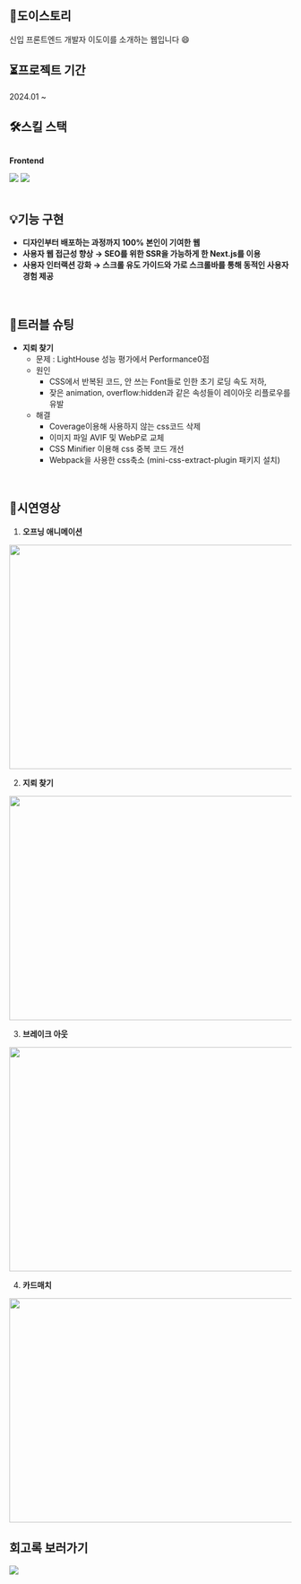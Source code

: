 ## 🌱도이스토리 
신입 프론트엔드 개발자 이도이를 소개하는 웹입니다 :smile:

## ⏳프로젝트 기간 
2024.01 ~ 

## 🛠️스킬 스택 
<div style="display:flex; flex-direction:column; align-items:flex-start;">
    <p><strong>Frontend</strong></p>
    <div>
        <img src="https://img.shields.io/badge/Next.js-000000?style=flat-square&logo=Next.js&logoColor=white">
        <img src="https://img.shields.io/badge/Vercel-000000?style=flat-square&logo=Vercel&logoColor=white"> 
    </div><br/>
</div>

## 💡기능 구현
* **디자인부터 배포하는 과정까지 100% 본인이 기여한 웹**
* **사용자 웹 접근성 향상 → SEO를 위한 SSR을 가능하게 한 Next.js를 이용**
* **사용자 인터랙션 강화 → 스크롤 유도 가이드와 가로 스크롤바를 통해 동적인 사용자 경험 제공**
<br/>

## 📌트러블 슈팅
* **지뢰 찾기**
  * 문제 : LightHouse 성능 평가에서 Performance0점 
  * 원인
      * CSS에서 반복된 코드, 안 쓰는 Font들로 인한 초기 로딩 속도 저하,
      * 잦은 animation, overflow:hidden과 같은 속성들이 레이아웃 리플로우를 유발
  * 해결
    * Coverage이용해 사용하지 않는 css코드 삭제
    * 이미지 파일 AVIF 및 WebP로 교체
    * CSS Minifier 이용해 css 중복 코드 개선
    * Webpack을 사용한 css축소 (mini-css-extract-plugin 패키지 설치)
<br/>

## 📌시연영상 
 1. **오프닝 애니메이션** 
<p align="left">
  <img src="https://github.com/doyi0107/starting_plant/assets/93458143/cf7a5c3f-f104-48c8-a126-e32fe5eccfa8" width="700" height="400">
</p>

 2. **지뢰 찾기**
<p align="left">
  <img src="https://github.com/doyi0107/starting_plant/assets/93458143/a3edcf28-3d55-4d02-94c5-f8ec2c03fba5" width="700" height="400">
</p>

 3. **브레이크 아웃**
<p align="left">
  <img src="https://github.com/doyi0107/starting_plant/assets/93458143/2288541a-0a06-4013-8474-874b55334273" width="700" height="400">
</p>

 4. **카드매치**
<p align="left">
  <img src="https://github.com/doyi0107/starting_plant/assets/93458143/f237d2aa-d9bd-4415-9a6a-f58a88455bc4" width="700" height="400">
</p>

## 회고록 보러가기 
 <a href="https://2-doooo-2.tistory.com/135">
          <img src="https://img.shields.io/badge/Tistory-E74C3C?style=flat-square&logo=tistory&logoColor=white"> 
 </a>




